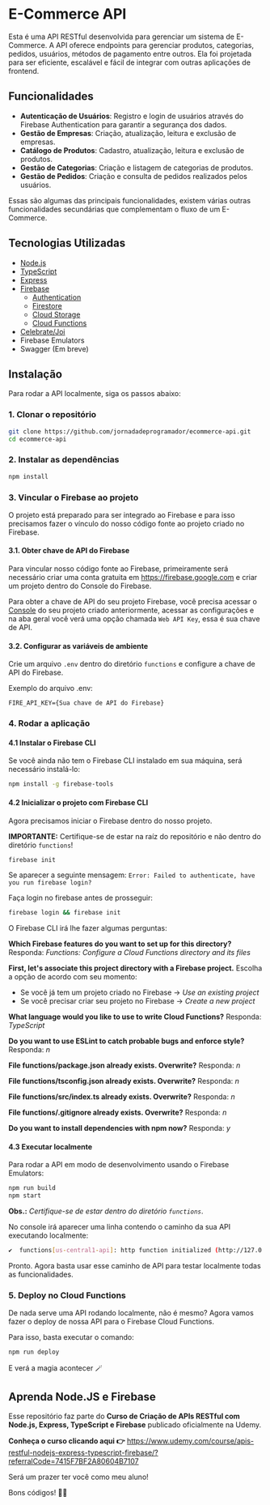 # E-Commerce API

Esta é uma API RESTful desenvolvida para gerenciar um sistema de E-Commerce. A API oferece endpoints para gerenciar produtos, categorias, pedidos, usuários, métodos de pagamento entre outros. Ela foi projetada para ser eficiente, escalável e fácil de integrar com outras aplicações de frontend.

## Funcionalidades

- **Autenticação de Usuários**: Registro e login de usuários através do Firebase Authentication para garantir a segurança dos dados.
- **Gestão de Empresas**: Criação, atualização, leitura e exclusão de empresas.
- **Catálogo de Produtos**: Cadastro, atualização, leitura e exclusão de produtos.
- **Gestão de Categorias**: Criação e listagem de categorias de produtos.
- **Gestão de Pedidos**: Criação e consulta de pedidos realizados pelos usuários.

Essas são algumas das principais funcionalidades, existem várias outras funcionalidades secundárias que complementam o fluxo de um E-Commerce.

## Tecnologias Utilizadas

- [Node.js](https://nodejs.org)
- [TypeScript](https://www.typescriptlang.org)
- [Express](https://expressjs.com)
- [Firebase](https://firebase.google.com)
  - [Authentication](https://firebase.google.com/docs/auth)
  - [Firestore](https://firebase.google.com/docs/firestore)
  - [Cloud Storage](https://firebase.google.com/docs/storage)
  - [Cloud Functions](https://firebase.google.com/docs/functions)
- [Celebrate/Joi](https://www.npmjs.com/package/celebrate)
- Firebase Emulators
- Swagger (Em breve)

## Instalação

Para rodar a API localmente, siga os passos abaixo:

### 1. Clonar o repositório

```bash
git clone https://github.com/jornadadeprogramador/ecommerce-api.git
cd ecommerce-api
```

### 2. Instalar as dependências

```bash
npm install
```

### 3. Vincular o Firebase ao projeto

O projeto está preparado para ser integrado ao Firebase e para isso precisamos fazer o vínculo do nosso código fonte ao projeto criado no Firebase.

#### 3.1. Obter chave de API do Firebase

Para vincular nosso código fonte ao Firebase, primeiramente será necessário criar uma conta gratuita em https://firebase.google.com e criar um projeto dentro do Console do Firebase.

Para obter a chave de API do seu projeto Firebase, você precisa acessar o [Console](https://console.firebase.google.com) do seu projeto criado anteriormente, acessar as configurações e na aba geral você verá uma opção chamada `Web API Key`, essa é sua chave de API.

#### 3.2. Configurar as variáveis de ambiente

Crie um arquivo `.env` dentro do diretório `functions` e configure a chave de API do Firebase.

Exemplo do arquivo .env:

```
FIRE_API_KEY={Sua chave de API do Firebase}
```

### 4. Rodar a aplicação

#### 4.1 Instalar o Firebase CLI

Se você ainda não tem o Firebase CLI instalado em sua máquina, será necessário instalá-lo:

```bash
npm install -g firebase-tools
```

#### 4.2 Inicializar o projeto com Firebase CLI

Agora precisamos iniciar o Firebase dentro do nosso projeto.

**IMPORTANTE:** Certifique-se de estar na raíz do repositório e não dentro do diretório `functions`!

```bash
firebase init
```

Se aparecer a seguinte mensagem: `Error: Failed to authenticate, have you run firebase login?`

Faça login no firebase antes de prosseguir:

```bash
firebase login && firebase init
```

O Firebase CLI irá lhe fazer algumas perguntas:

**Which Firebase features do you want to set up for this directory?**
Responda: *Functions: Configure a Cloud Functions directory and its files*

**First, let's associate this project directory with a Firebase project.**
Escolha a opção de acordo com seu momento:

 - Se você já tem um projeto criado no Firebase -> *Use an existing project*
 - Se você precisar criar seu projeto no Firebase -> *Create a new project*

**What language would you like to use to write Cloud Functions?**
Responda: *TypeScript*

**Do you want to use ESLint to catch probable bugs and enforce style?**
Responda: *n*

**File functions/package.json already exists. Overwrite?**
Responda: *n*

**File functions/tsconfig.json already exists. Overwrite?**
Responda: *n*

**File functions/src/index.ts already exists. Overwrite?**
Responda: *n*

**File functions/.gitignore already exists. Overwrite?**
Responda: *n*

**Do you want to install dependencies with npm now?**
Responda: *y*

#### 4.3 Executar localmente

Para rodar a API em modo de desenvolvimento usando o Firebase Emulators:

```bash
npm run build
npm start
```

**Obs.:** _Certifique-se de estar dentro do diretório `functions`_.

No console irá aparecer uma linha contendo o caminho da sua API executando localmente:

```bash
✔  functions[us-central1-api]: http function initialized (http://127.0.0.1:5001/e-commerce-d1288/us-central1/api).
```

Pronto. Agora basta usar esse caminho de API para testar localmente todas as funcionalidades.

### 5. Deploy no Cloud Functions

De nada serve uma API rodando localmente, não é mesmo? Agora vamos fazer o deploy de nossa API para o Firebase Cloud Functions.

Para isso, basta executar o comando:

```bash
npm run deploy
```

E verá a magia acontecer 🪄

## Aprenda Node.JS e Firebase

Esse repositório faz parte do **Curso de Criação de APIs RESTful com Node.js, Express, TypeScript e Firebase** publicado oficialmente na Udemy.

**Conheça o curso clicando aqui 👉**
https://www.udemy.com/course/apis-restful-nodejs-express-typescript-firebase/?referralCode=7415F7BF2A80604B7107

Será um prazer ter você como meu aluno!

Bons códigos! 👨‍💻